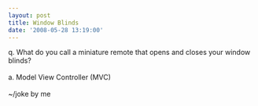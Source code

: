 ```yaml
---
layout: post
title: Window Blinds
date: '2008-05-28 13:19:00'
---
```


q. What do you call a miniature remote that opens and closes your window blinds? <br><br>a. Model View Controller (MVC)<br><br>~/joke by me